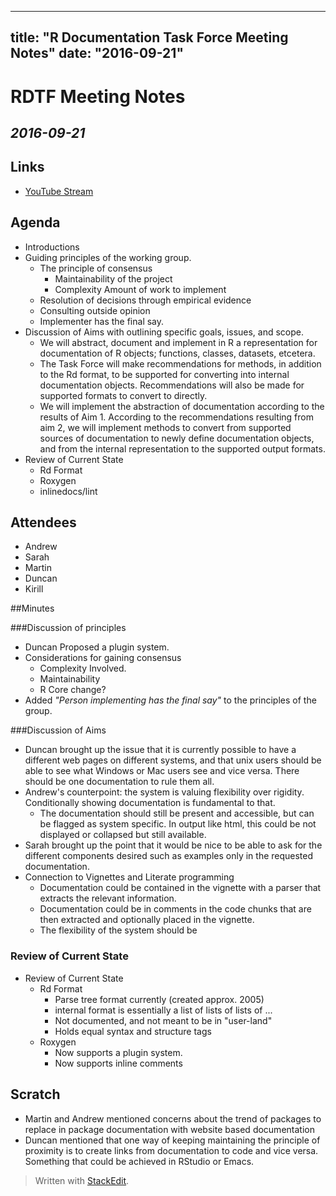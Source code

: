 
---
title: "R Documentation Task Force Meeting Notes"
date: "2016-09-21"
---

# RDTF Meeting Notes 
## *2016-09-21*

## Links
* [YouTube Stream](http://youtu.be/KmZZGXyOuSI)

## Agenda
* Introductions  
* Guiding principles of the working group.  
	 + The principle of consensus
		 - Maintainability of the project
		 - Complexity Amount of work to implement
    + Resolution of decisions through empirical evidence  
    + Consulting outside opinion  
    + Implementer has the final say.
* Discussion of Aims with outlining specific goals, issues, and scope.  
    + We will abstract, document and implement in R a representation 
       for documentation of R objects; functions, classes, datasets, etcetera.  
    + The Task Force will make recommendations for methods, in addition 
       to the Rd format, to be supported for converting into internal 
       documentation objects. Recommendations will also be made
       for supported formats to convert to directly.  
    + We will implement the abstraction of documentation according
        to the results of Aim 1. According to the recommendations 
       resulting from aim 2, we will implement methods to convert from 
       supported sources of documentation to newly define documentation 
       objects, and from the internal representation to the supported output 
       formats. 
* Review of Current State 
    + Rd Format 
    + Roxygen 
    + inlinedocs/lint 

## Attendees
* Andrew
* Sarah 
* Martin
* Duncan
* Kirill

##Minutes

###Discussion of principles

* Duncan Proposed a plugin system.
* Considerations for gaining consensus 
    + Complexity Involved.
    + Maintainability
    + R Core change?
*  Added *"Person implementing has the final say"* to the principles of the group.

###Discussion of Aims

* Duncan brought up the issue that it is currently possible to have a different web pages on different systems, and that unix users should be able to see what Windows or Mac users see and vice versa.  There should be one documentation to rule them all.
* Andrew's counterpoint: the system is valuing flexibility over rigidity. Conditionally showing documentation is fundamental to that.  
	+ The documentation should still be present and accessible, but can be flagged as system specific.  In output like html, this could be not displayed or collapsed but still available. 
* Sarah brought up the point that it would be nice to be able to ask for the different components desired such as examples only in the requested documentation.
* Connection to Vignettes and Literate programming
	+ Documentation could be contained in the vignette with a parser that extracts the relevant information.
	+ Documentation could be in comments in the code chunks that are then extracted and optionally placed in the vignette.
	+ The flexibility of the system should be 

### Review of Current State

* Review of Current State 
    + Rd Format 
	    - Parse tree format currently (created approx. 2005)
	    - internal format is essentially a list of lists of lists of ...
	    - Not documented, and not meant to be in "user-land"
	    - Holds equal syntax and structure tags
    + Roxygen
	    - Now supports a plugin system.
	    - Now supports inline comments


## Scratch
* Martin and Andrew mentioned concerns about the trend of packages to replace in package documentation with website based documentation
* Duncan mentioned that one way of keeping maintaining the principle of proximity is to create  links from documentation to code and vice versa.  Something that could be achieved in RStudio or Emacs.


> Written with [StackEdit](https://stackedit.io/).